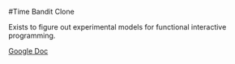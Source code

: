 #Time Bandit Clone

Exists to figure out experimental models for functional interactive programming.

[Google Doc](https://docs.google.com/document/d/1-hU7PgBCQtO7NGSkHwh1BV0EQwRDK9dC2k3p7Oa5wxs/edit)
